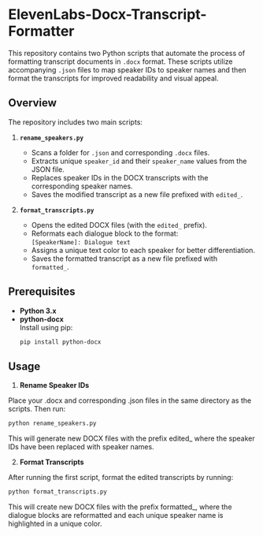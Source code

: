 # ElevenLabs-Docx-Transcript-Formatter

This repository contains two Python scripts that automate the process of formatting transcript documents in `.docx` format. These scripts utilize accompanying `.json` files to map speaker IDs to speaker names and then format the transcripts for improved readability and visual appeal.

## Overview

The repository includes two main scripts:

1. **`rename_speakers.py`**  
   - Scans a folder for `.json` and corresponding `.docx` files.
   - Extracts unique `speaker_id` and their `speaker_name` values from the JSON file.
   - Replaces speaker IDs in the DOCX transcripts with the corresponding speaker names.
   - Saves the modified transcript as a new file prefixed with `edited_`.

2. **`format_transcripts.py`**  
   - Opens the edited DOCX files (with the `edited_` prefix).
   - Reformats each dialogue block to the format:  
     `[SpeakerName]: Dialogue text`
   - Assigns a unique text color to each speaker for better differentiation.
   - Saves the formatted transcript as a new file prefixed with `formatted_`.

## Prerequisites

- **Python 3.x**
- **python-docx**  
  Install using pip:
  ```bash
  pip install python-docx

## Usage

1. **Rename Speaker IDs**

Place your .docx and corresponding .json files in the same directory as the scripts. Then run:

```bash
python rename_speakers.py
```

This will generate new DOCX files with the prefix edited_ where the speaker IDs have been replaced with speaker names.

2. **Format Transcripts**

After running the first script, format the edited transcripts by running:

```bash
python format_transcripts.py
```

This will create new DOCX files with the prefix formatted_, where the dialogue blocks are reformatted and each unique speaker name is highlighted in a unique color.
